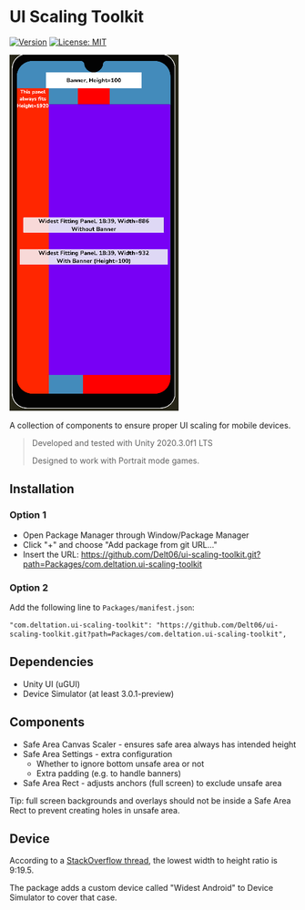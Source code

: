 # UI Scaling Toolkit

[![Version](https://img.shields.io/github/v/release/Delt06/ui-scaling-toolkit?sort=semver)](https://github.com/Delt06/ui-scaling-toolkit/releases)
[![License: MIT](https://img.shields.io/badge/License-MIT-yellow.svg)](https://opensource.org/licenses/MIT)

![Screenshot](Documentation/screenshot.png)

A collection of components to ensure proper UI scaling for mobile devices.

> Developed and tested with Unity 2020.3.0f1 LTS
> 
> Designed to work with Portrait mode games. 

## Installation
### Option 1
- Open Package Manager through Window/Package Manager
- Click "+" and choose "Add package from git URL..."
- Insert the URL: https://github.com/Delt06/ui-scaling-toolkit.git?path=Packages/com.deltation.ui-scaling-toolkit

### Option 2
Add the following line to `Packages/manifest.json`:
```
"com.deltation.ui-scaling-toolkit": "https://github.com/Delt06/ui-scaling-toolkit.git?path=Packages/com.deltation.ui-scaling-toolkit",
```

## Dependencies
- Unity UI (uGUI)
- Device Simulator (at least 3.0.1-preview)

## Components
- Safe Area Canvas Scaler - ensures safe area always has intended height
- Safe Area Settings - extra configuration 
  - Whether to ignore bottom unsafe area or not 
  - Extra padding (e.g. to handle banners)
- Safe Area Rect - adjusts anchors (full screen) to exclude unsafe area

Tip: full screen backgrounds and overlays should not be inside a Safe Area Rect to prevent creating holes in unsafe area.

## Device
According to a [StackOverflow thread](https://stackoverflow.com/questions/7199492/what-are-the-aspect-ratios-for-all-android-phone-and-tablet-devices), the lowest width to height ratio is 9:19.5.

The package adds a custom device called "Widest Android" to Device Simulator to cover that case.